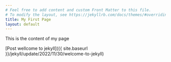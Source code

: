```yaml
---
# Feel free to add content and custom Front Matter to this file.
# To modify the layout, see https://jekyllrb.com/docs/themes/#overriding-theme-defaults
title: My First Page
layout: default
---
```


This is the content of my page

[Post wellcome to jekyll]({{ site.baseurl }}/jekyll/update/2022/11/30/welcome-to-jekyll)